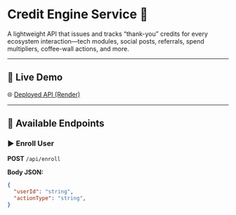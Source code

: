 # Credit Engine Service 🚀

A lightweight API that issues and tracks “thank-you” credits for every ecosystem interaction—tech modules, social posts, referrals, spend multipliers, coffee-wall actions, and more.

---

## 🔗 Live Demo

🌐 [Deployed API (Render)](https://credit-engine-wfq5.onrender.com)

---

## 🧩 Available Endpoints

### ▶️ Enroll User

**POST** `/api/enroll`

**Body JSON:**
```json
{
  "userId": "string",
  "actionType": "string",
}
